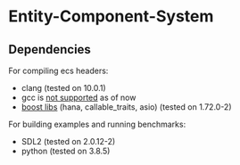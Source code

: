 # Entity-Component-System

## Dependencies
For compiling ecs headers:
* clang (tested on 10.0.1)
* gcc is [not supported](https://gcc.gnu.org/bugzilla/show_bug.cgi?id=79501) as of now
* [boost libs](https://www.boost.org/) (hana, callable_traits, asio) (tested on 1.72.0-2)

For building examples and running benchmarks:
* SDL2 (tested on 2.0.12-2)
* python (tested on 3.8.5)
